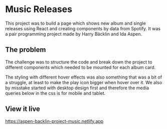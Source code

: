 # Music Releases

This project was to build a page which shows new album and single releases using React and creating components by data from Spotify.
It was a pair programming project made by Harry Bäcklin and Ida Aspen.

## The problem

The challenge was to structure the code and break down the project to different components which needed to be mounted for each album card.

The styling with different hover effects was also something that was a bit of a struggle, at least to make the play icon bigger when hover over it.
We also by misstake started with desktop design first and therefore the media queries below in the css is for mobile and tablet.

## View it live

https://aspen-backlin-project-music.netlify.app
